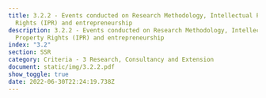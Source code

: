 ```yaml
---
title: 3.2.2 - Events conducted on Research Methodology, Intellectual Property
  Rights (IPR) and entrepreneurship
description: 3.2.2 - Events conducted on Research Methodology, Intellectual
  Property Rights (IPR) and entrepreneurship
index: "3.2"
section: SSR
category: Criteria - 3 Research, Consultancy and Extension
document: static/img/3.2.2.pdf
show_toggle: true
date: 2022-06-30T22:24:19.738Z
---
```

